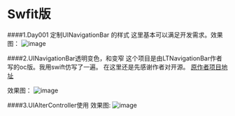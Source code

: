 # Swfit版

####1.Day001 定制UINavigationBar 的样式
这里基本可以满足开发需求。效果图：
![image](https://github.com/szy7381517/SwfitCode-100Days/blob/master/ImageResource/NavigationBarGIF001.gif)

####2.UINavigationBar透明变色，和变窄
这个项目是由LTNavigationBar作者写的oc版。我用swift仿写了一遍。
在这里还是先感谢作者对开源。
[原作者项目地址](https://github.com/ltebean/LTNavigationBar)

效果图：
![image](https://github.com/szy7381517/Study-for-everyone/blob/master/ImageResource/NavigationBarGIF002.gif)

####3.UIAlterController使用
效果图:
![image](https://github.com/szy7381517/Study-for-everyone/blob/master/ImageResource/AlterViewGIF003.gif)